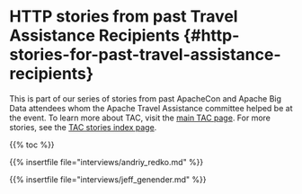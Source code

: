# HTTP stories from past Travel Assistance Recipients {#http-stories-for-past-travel-assistance-recipients}

This is part of our series of stories from past ApacheCon and
Apache Big Data attendees whom the Apache Travel
Assistance committee helped be at the event. To learn more about
TAC, visit the [main TAC page](/). For more stories,
see the [TAC stories index page](/stories).

{{% toc %}}

{{% insertfile  file="interviews/andriy_redko.md" %}}

{{% insertfile  file="interviews/jeff_genender.md" %}}
